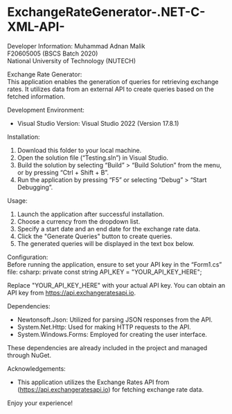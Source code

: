 # ExchangeRateGenerator-.NET-C-XML-API-

Developer Information:
Muhammad Adnan Malik  
F20605005 (BSCS Batch 2020)  
National University of Technology (NUTECH)  

Exchange Rate Generator:  
This application enables the generation of queries for retrieving exchange rates. It utilizes data from an external API to create queries based on the fetched information.  

Development Environment:  
- Visual Studio Version: Visual Studio 2022 (Version 17.8.1)  

Installation:  
1. Download this folder to your local machine.
2. Open the solution file (“Testing.sln”) in Visual Studio.
3. Build the solution by selecting “Build” > “Build Solution” from the menu, or by pressing “Ctrl + Shift + B”.
4. Run the application by pressing “F5” or selecting “Debug” > “Start Debugging”.  

Usage:  
1. Launch the application after successful installation.
2. Choose a currency from the dropdown list.
3. Specify a start date and an end date for the exchange rate data.
4. Click the "Generate Queries" button to create queries.
5. The generated queries will be displayed in the text box below.

Configuration:  
Before running the application, ensure to set your API key in the “Form1.cs” file:
csharp:
private const string API_KEY = "YOUR_API_KEY_HERE";

Replace "YOUR_API_KEY_HERE" with your actual API key. You can obtain an API key from https://api.exchangeratesapi.io. 

Dependencies:  
- Newtonsoft.Json: Utilized for parsing JSON responses from the API.
- System.Net.Http: Used for making HTTP requests to the API.
- System.Windows.Forms: Employed for creating the user interface.

These dependencies are already included in the project and managed through NuGet.

Acknowledgements:  
- This application utilizes the Exchange Rates API from (https://api.exchangeratesapi.io) for fetching exchange rate data.





Enjoy your experience!
